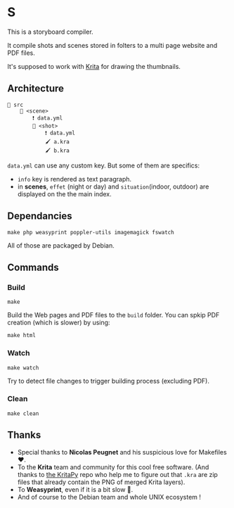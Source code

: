# S

This is a storyboard compiler.

It compile shots and scenes stored in folters to a multi page website and PDF files.

It's supposed to work with [Krita](https://krita.org) for drawing the thumbnails.

Architecture
------------

    📁 src
        📁 <scene>
            ❗ data.yml
            📁 <shot>
                ❗ data.yml
                🖌️ a.kra
                🖌️ b.kra

`data.yml` can use any custom key. But some of them are specifics:

- `info` key is rendered as text paragraph.
- in **scenes**, `effet` (night or day) and `situation`(indoor, outdoor) are displayed on the the main index.


Dependancies
------------

```
make php weasyprint poppler-utils imagemagick fswatch
```

All of those are packaged by Debian.

Commands
--------

### Build

```
make
```

Build the Web pages and PDF files to the `build` folder. You can spkip PDF creation (which is slower) by using:

```
make html
```

### Watch

```
make watch
```

Try to detect file changes to trigger building process (excluding PDF).

### Clean

```
make clean
```



Thanks
------

- Special thanks to **Nicolas Peugnet** and his suspicious love for Makefiles ❤️.
- To the **Krita** team and community for this cool free software. (And thanks to [the KritaPy](https://github.com/ivyallie/KritaPy) repo who help me to figure out that `.kra` are zip files that already contain the PNG of merged Krita layers).
- To **Weasyprint**, even if it is a bit slow 🥲.
- And of course to the Debian team and whole UNIX ecosystem !
